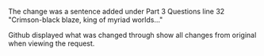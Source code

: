 The change was a sentence added under Part 3 Questions line 32 "Crimson-black blaze, king of myriad worlds..."

Github displayed what was changed through show all changes from original when viewing the request.
